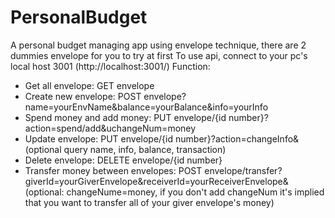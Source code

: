 # PersonalBudget
A personal budget managing app using envelope technique, there are 2 dummies envelope for you to try at first
To use api, connect to your pc's local host 3001 (http://localhost:3001/)
Function:
  + Get all envelope: GET envelope
  + Create new envelope: POST envelope?name=yourEnvName&balance=yourBalance&info=yourInfo
  + Spend money and add money: PUT envelope/{id number}?action=spend/add&uchangeNum=money
  + Update envelope: PUT envelope/{id number}?action=changeInfo&(optional query name, info, balance, transaction)
  + Delete envelope: DELETE envelope/{id number}
  + Transfer money between envelopes: POST envelope/transfer?giverId=yourGiverEnvelope&receiverId=yourReceiverEnvelope&(optional: changeNume=money, if you don't add changeNum it's implied that you want to transfer all of your giver envelope's money)
  
